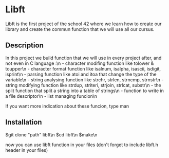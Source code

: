 # Libft

Libft is the first project of the school 42 where we learn how to create our library and create the commun function that we will use all our cursus.

## Description

In this project we build function that we will use in every project after, and not even in C language :\n
	- character modifing function like tolower & toupper\n
	- character format function like isalnum, isalpha, isascii, isdigit, isprint\n
	- parsing function like atoi and itoa that change the type of the variable\n
	- string analysing function like strchr, strlen, strncmp, strnstr\n
	- string modifying function like strdup, striteri, strjoin, strlcat, substr\n
	- the split function that split a string into a table of strings\n
	- function to write in a file descriptor\n
	- list managing funcion\n

If you want more indication about these funcion, type man <function name>

## Installation

$git clone "path" libft\n
$cd libft\n
$make\n

now you can use libft function in your files (don't forget to include libft.h header in your files)
